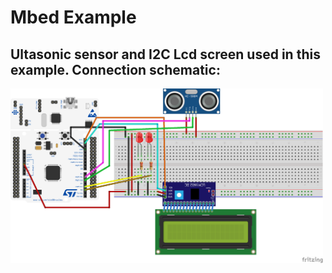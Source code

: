 # Mbed Example

## Ultasonic sensor and I2C Lcd screen used in this example. Connection schematic: 

<img src="img/test_bb.png" width="500px"/>
